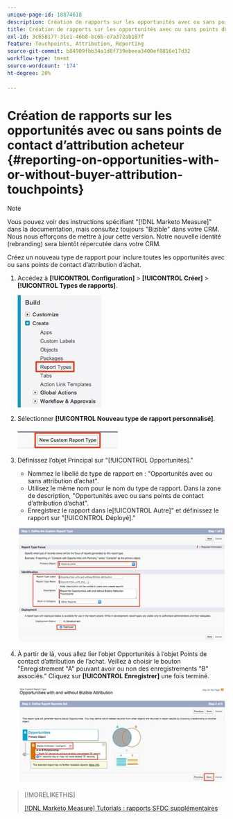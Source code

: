 ```yaml
---
unique-page-id: 18874618
description: Création de rapports sur les opportunités avec ou sans points de contact d’attribution d’achat - [!DNL Marketo Measure]
title: Création de rapports sur les opportunités avec ou sans points de contact d’attribution acheteur
exl-id: 3c658177-31e1-46b8-bc6b-e7a372ab187f
feature: Touchpoints, Attribution, Reporting
source-git-commit: b84909fbb34a1d8f739ebeea3400ef8816e17d32
workflow-type: tm+mt
source-wordcount: '174'
ht-degree: 20%

---
```


# Création de rapports sur les opportunités avec ou sans points de contact d’attribution acheteur {#reporting-on-opportunities-with-or-without-buyer-attribution-touchpoints}

>[!NOTE]
>
>Vous pouvez voir des instructions spécifiant &quot;[!DNL Marketo Measure]&quot; dans la documentation, mais consultez toujours &quot;Bizible&quot; dans votre CRM. Nous nous efforçons de mettre à jour cette version. Notre nouvelle identité (rebranding) sera bientôt répercutée dans votre CRM.

Créez un nouveau type de rapport pour inclure toutes les opportunités avec ou sans points de contact d’attribution d’achat.

1. Accédez à **[!UICONTROL Configuration]** > **[!UICONTROL Créer]** > **[!UICONTROL Types de rapports]**.

   ![](assets/1-1.jpg)

1. Sélectionner **[!UICONTROL Nouveau type de rapport personnalisé]**.

   ![](assets/2-1.jpg)

1. Définissez l’objet Principal sur &quot;[!UICONTROL Opportunités].&quot;

   * Nommez le libellé de type de rapport en : &quot;Opportunités avec ou sans attribution d’achat&quot;.
   * Utilisez le même nom pour le nom du type de rapport. Dans la zone de description, &quot;Opportunités avec ou sans points de contact d’attribution d’achat&quot;.
   * Enregistrez le rapport dans le[!UICONTROL Autre]&quot; et définissez le rapport sur &quot;[!UICONTROL Déployé].&quot;

   ![](assets/3-1.jpg)

1. À partir de là, vous allez lier l’objet Opportunités à l’objet Points de contact d’attribution de l’achat. Veillez à choisir le bouton &quot;Enregistrement &quot;A&quot; pouvant avoir ou non des enregistrements &quot;B&quot; associés.&quot; Cliquez sur **[!UICONTROL Enregistrer]** une fois terminé.

   ![](assets/4-1.jpg)

>[!MORELIKETHIS]
>
>[[!DNL Marketo Measure] Tutorials : rapports SFDC supplémentaires](https://experienceleague.adobe.com/en/docs/marketo-measure-learn/tutorials/onboarding/marketo-measure-102/addtional-salesforce-reports)
